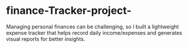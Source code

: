 # finance-Tracker-project-
Managing personal finances can be challenging, so I built a lightweight expense tracker that helps record daily income/expenses and generates visual reports for better insights.
